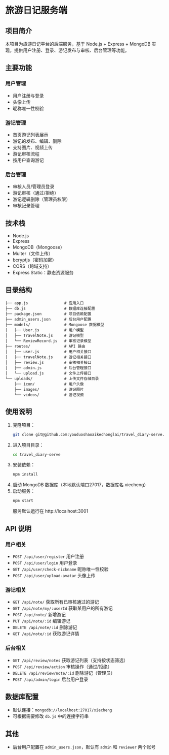 # 旅游日记服务端

## 项目简介
本项目为旅游日记平台的后端服务，基于 Node.js + Express + MongoDB 实现，提供用户注册、登录、游记发布与审核、后台管理等功能。

## 主要功能
### 用户管理
- 用户注册与登录
- 头像上传
- 昵称唯一性校验

### 游记管理
- 首页游记列表展示
- 游记的发布、编辑、删除
- 支持图片、视频上传
- 游记审核流程
- 按用户查询游记

### 后台管理
- 审核人员/管理员登录
- 游记审核（通过/拒绝）
- 游记逻辑删除（管理员权限）
- 审核记录管理

## 技术栈
- Node.js
- Express
- MongoDB（Mongoose）
- Multer（文件上传）
- bcryptjs（密码加密）
- CORS（跨域支持）
- Express Static：静态资源服务

## 目录结构
```
├── app.js                # 应用入口
├── db.js                 # 数据库连接配置
├── package.json          # 项目依赖配置
├── admin_users.json      # 后台用户配置
├── models/               # Mongoose 数据模型
│   ├── User.js           # 用户模型
│   ├── TravelNote.js     # 游记模型
│   └── ReviewRecord.js   # 审核记录模型
├── routes/               # API 路由
│   ├── user.js           # 用户相关接口
│   ├── travelNote.js     # 游记相关接口
│   ├── review.js         # 审核相关接口
│   ├── admin.js          # 后台管理接口
│   └── upload.js         # 文件上传接口
└── uploads/              # 上传文件存储目录
    ├── icon/             # 用户头像
    ├── images/           # 游记图片
    └── videos/           # 游记视频
```

## 使用说明
1. 克隆项目：
   ```bash
   git clone git@github.com:youduoshaoaikechonglai/travel_diary-serve.git
    ```
2. 进入项目目录：
   ```bash
   cd travel_diary-serve
   ```
3. 安装依赖：
   ```bash
   npm install
   ```
4. 启动 MongoDB 数据库（本地默认端口27017，数据库名 xiecheng）
5. 启动服务：
   ```bash
   npm start
   ```
   服务默认运行在 http://localhost:3001

## API 说明
### 用户相关
- `POST /api/user/register` 用户注册
- `POST /api/user/login` 用户登录
- `GET /api/user/check-nickname` 昵称唯一性校验
- `POST /api/user/upload-avatar` 头像上传

### 游记相关
- `GET /api/note/` 获取所有已审核通过的游记
- `GET /api/note/my/:userId` 获取某用户的所有游记
- `POST /api/note/` 新增游记
- `PUT /api/note/:id` 编辑游记
- `DELETE /api/note/:id` 删除游记
- `GET /api/note/:id` 获取游记详情

### 后台相关
- `GET /api/review/notes` 获取游记列表（支持按状态筛选）
- `POST /api/review/action` 审核操作（通过/拒绝）
- `DELETE /api/review/note/:id` 删除游记（管理员）
- `POST /api/admin/login` 后台用户登录

## 数据库配置
- 默认连接：`mongodb://localhost:27017/xiecheng`
- 可根据需要修改 `db.js` 中的连接字符串

## 其他
- 后台用户配置在 `admin_users.json`，默认有 `admin` 和 `reviewer` 两个账号
